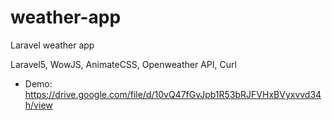 # weather-app
Laravel weather app

Laravel5, WowJS, AnimateCSS, Openweather API, Curl
- Demo: https://drive.google.com/file/d/10vQ47fGvJpb1R53bRJFVHxBVyxvvd34h/view
